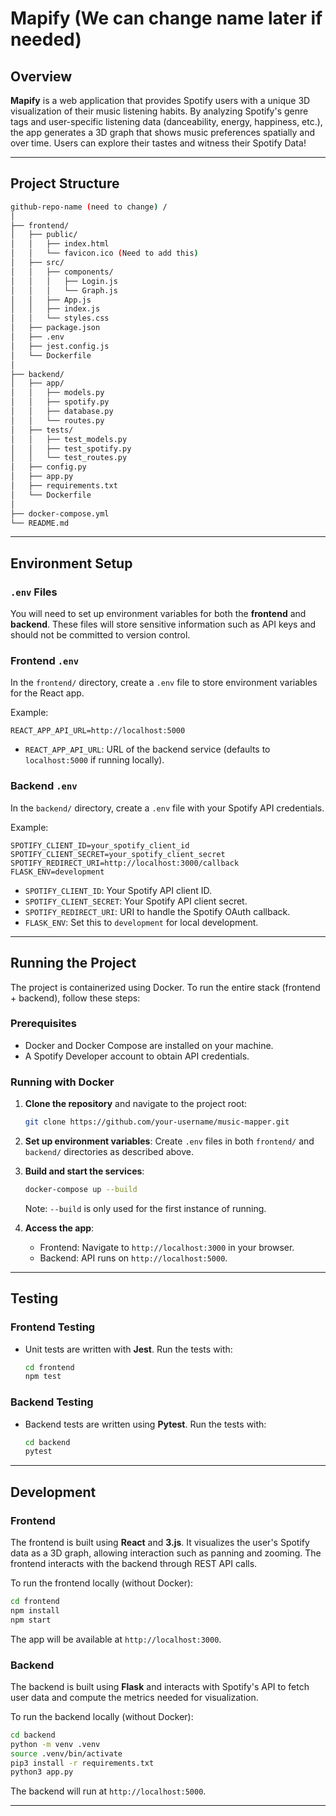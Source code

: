 # Mapify (We can change name later if needed)

## Overview

**Mapify** is a web application that provides Spotify users with a unique 3D visualization of their music listening habits. By analyzing Spotify's genre tags and user-specific listening data (danceability, energy, happiness, etc.), the app generates a 3D graph that shows music preferences spatially and over time. Users can explore their tastes and witness their Spotify Data!

---

## Project Structure

```bash
github-repo-name (need to change) /
│
├── frontend/
│   ├── public/
│   │   ├── index.html
│   │   └── favicon.ico (Need to add this)
│   ├── src/
│   │   ├── components/
│   │   │   ├── Login.js
│   │   │   └── Graph.js
│   │   ├── App.js
│   │   ├── index.js
│   │   └── styles.css
│   ├── package.json
│   ├── .env
│   ├── jest.config.js
│   └── Dockerfile
│
├── backend/
│   ├── app/
│   │   ├── models.py
│   │   ├── spotify.py
│   │   ├── database.py
│   │   └── routes.py
│   ├── tests/
│   │   ├── test_models.py
│   │   ├── test_spotify.py
│   │   └── test_routes.py
│   ├── config.py
│   ├── app.py
│   ├── requirements.txt
│   └── Dockerfile
│
├── docker-compose.yml
└── README.md
```

---

## Environment Setup

### `.env` Files

You will need to set up environment variables for both the **frontend** and **backend**. These files will store sensitive information such as API keys and should not be committed to version control.

### Frontend `.env`

In the `frontend/` directory, create a `.env` file to store environment variables for the React app.

Example:

```
REACT_APP_API_URL=http://localhost:5000
```

- `REACT_APP_API_URL`: URL of the backend service (defaults to `localhost:5000` if running locally).

### Backend `.env`

In the `backend/` directory, create a `.env` file with your Spotify API credentials.

Example:

```
SPOTIFY_CLIENT_ID=your_spotify_client_id
SPOTIFY_CLIENT_SECRET=your_spotify_client_secret
SPOTIFY_REDIRECT_URI=http://localhost:3000/callback
FLASK_ENV=development
```

- `SPOTIFY_CLIENT_ID`: Your Spotify API client ID.
- `SPOTIFY_CLIENT_SECRET`: Your Spotify API client secret.
- `SPOTIFY_REDIRECT_URI`: URI to handle the Spotify OAuth callback.
- `FLASK_ENV`: Set this to `development` for local development.

---

## Running the Project

The project is containerized using Docker. To run the entire stack (frontend + backend), follow these steps:

### Prerequisites

- Docker and Docker Compose are installed on your machine.
- A Spotify Developer account to obtain API credentials.

### Running with Docker

1. **Clone the repository** and navigate to the project root:

   ```bash
   git clone https://github.com/your-username/music-mapper.git
   ```

2. **Set up environment variables**: Create `.env` files in both `frontend/` and `backend/` directories as described above.

3. **Build and start the services**:
    
   ```bash
   docker-compose up --build
   ```

    Note: ```--build``` is only used for the first instance of running. 

4. **Access the app**:
   - Frontend: Navigate to `http://localhost:3000` in your browser.
   - Backend: API runs on `http://localhost:5000`.

---

## Testing

### Frontend Testing

- Unit tests are written with **Jest**. Run the tests with:

  ```bash
  cd frontend
  npm test
  ```

### Backend Testing

- Backend tests are written using **Pytest**. Run the tests with:

  ```bash
  cd backend
  pytest
  ```

---

## Development

### Frontend

The frontend is built using **React** and **3.js**. It visualizes the user's Spotify data as a 3D graph, allowing interaction such as panning and zooming. The frontend interacts with the backend through REST API calls.

To run the frontend locally (without Docker):

```bash
cd frontend
npm install
npm start
```

The app will be available at `http://localhost:3000`.

### Backend

The backend is built using **Flask** and interacts with Spotify's API to fetch user data and compute the metrics needed for visualization.

To run the backend locally (without Docker):

```bash
cd backend
python -m venv .venv
source .venv/bin/activate
pip3 install -r requirements.txt
python3 app.py
```

The backend will run at `http://localhost:5000`.

---